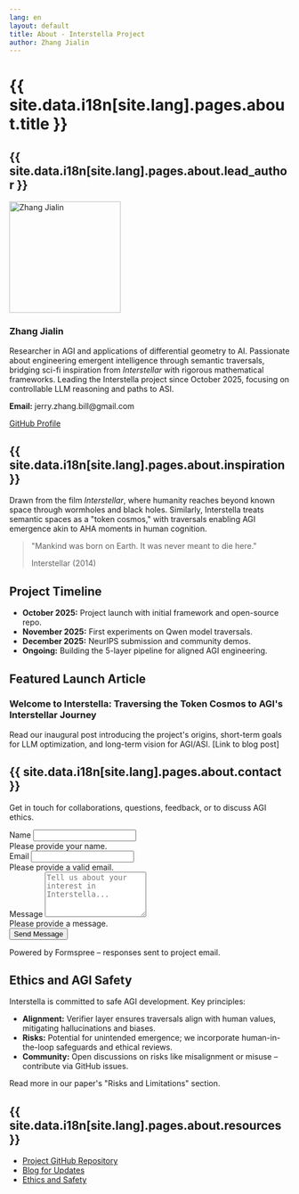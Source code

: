 ```yaml
---
lang: en
layout: default
title: About - Interstella Project
author: Zhang Jialin
---
```


<div class="container">
  <h1 class="text-center mb-5">{{ site.data.i18n[site.lang].pages.about.title }}</h1>

  <section class="mb-5">
    <h2>{{ site.data.i18n[site.lang].pages.about.lead_author }}</h2>
    <div class="row">
      <div class="col-md-3">
        <img src="{{ site.baseurl }}/assets/images/mylogo.png" alt="Zhang Jialin" class="img-fluid rounded-circle mb-3" style="width: 200px; height: 200px; object-fit: cover;">
      </div>
      <div class="col-md-9">
        <h3>Zhang Jialin</h3>
        <p>Researcher in AGI and applications of differential geometry to AI. Passionate about engineering emergent intelligence through semantic traversals, bridging sci-fi inspiration from <em>Interstellar</em> with rigorous mathematical frameworks. Leading the Interstella project since October 2025, focusing on controllable LLM reasoning and paths to ASI.</p>
        <p><strong>Email:</strong> jerry.zhang.bill@gmail.com</p>
        <a href="https://github.com/0x1bdat" class="btn btn-primary">GitHub Profile</a>
      </div>
    </div>
  </section>

  <section class="mb-5">
    <h2>{{ site.data.i18n[site.lang].pages.about.inspiration }}</h2>
    <p>Drawn from the film <em>Interstellar</em>, where humanity reaches beyond known space through wormholes and black holes. Similarly, Interstella treats semantic spaces as a "token cosmos," with traversals enabling AGI emergence akin to AHA moments in human cognition.</p>
    <blockquote class="blockquote">
      <p>"Mankind was born on Earth. It was never meant to die here."</p>
      <footer class="blockquote-footer">Interstellar (2014)</footer>
    </blockquote>
  </section>

  <section class="mb-5">
    <h2>Project Timeline</h2>
    <ul>
      <li><strong>October 2025:</strong> Project launch with initial framework and open-source repo.</li>
      <li><strong>November 2025:</strong> First experiments on Qwen model traversals.</li>
      <li><strong>December 2025:</strong> NeurIPS submission and community demos.</li>
      <li><strong>Ongoing:</strong> Building the 5-layer pipeline for aligned AGI engineering.</li>
    </ul>
  </section>

  <section class="mb-5">
    <h2>Featured Launch Article</h2>
    <h3>Welcome to Interstella: Traversing the Token Cosmos to AGI's Interstellar Journey</h3>
    <p>Read our inaugural post introducing the project's origins, short-term goals for LLM optimization, and long-term vision for AGI/ASI. [Link to blog post]</p>
  </section>

  <section class="mb-5">
    <h2>{{ site.data.i18n[site.lang].pages.about.contact }}</h2>
    <p>Get in touch for collaborations, questions, feedback, or to discuss AGI ethics.</p>
    <form action="https://formspree.io/f/xqkvzqen" method="POST" class="needs-validation" novalidate> <!-- Replace with your real Formspree endpoint -->
      <div class="mb-3">
        <label for="name" class="form-label">Name</label>
        <input type="text" class="form-control" id="name" name="name" required>
        <div class="invalid-feedback">Please provide your name.</div>
      </div>
      <div class="mb-3">
        <label for="email" class="form-label">Email</label>
        <input type="email" class="form-control" id="email" name="email" required>
        <div class="invalid-feedback">Please provide a valid email.</div>
      </div>
      <div class="mb-3">
        <label for="message" class="form-label">Message</label>
        <textarea class="form-control" id="message" name="message" rows="5" required placeholder="Tell us about your interest in Interstella..."></textarea>
        <div class="invalid-feedback">Please provide a message.</div>
      </div>
      <button type="submit" class="btn btn-primary">Send Message</button>
    </form>
    <p class="mt-3 text-muted">Powered by Formspree – responses sent to project email.</p>
  </section>

  <section class="mb-5">
    <h2>Ethics and AGI Safety</h2>
    <p>Interstella is committed to safe AGI development. Key principles:</p>
    <ul>
      <li><strong>Alignment:</strong> Verifier layer ensures traversals align with human values, mitigating hallucinations and biases.</li>
      <li><strong>Risks:</strong> Potential for unintended emergence; we incorporate human-in-the-loop safeguards and ethical reviews.</li>
      <li><strong>Community:</strong> Open discussions on risks like misalignment or misuse – contribute via GitHub issues.</li>
    </ul>
    <p>Read more in our paper's "Risks and Limitations" section.</p>
  </section>

  <section>
    <h2>{{ site.data.i18n[site.lang].pages.about.resources }}</h2>
    <ul>
      <li><a href="https://github.com/people-art/interstella">Project GitHub Repository</a></li>
      <li><a href="/blog/">Blog for Updates</a></li>
      <li><a href="/ethics.html">Ethics and Safety</a></li>
    </ul>
  </section>
</div>

<script>
// Bootstrap form validation
(function () {
  'use strict'
  var forms = document.querySelectorAll('.needs-validation')
  Array.prototype.slice.call(forms).forEach(function (form) {
    form.addEventListener('submit', function (event) {
      if (!form.checkValidity()) {
        event.preventDefault()
        event.stopPropagation()
      }
      form.classList.add('was-validated')
    }, false)
  })
})()
</script>

